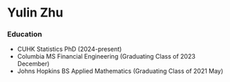 # Yulin Zhu 

### Education 
- CUHK Statistics PhD (2024-present) 
- Columbia MS Financial Engineering (Graduating Class of 2023 December)
- Johns Hopkins BS Applied Mathematics (Graduating Class of 2021 May) 



